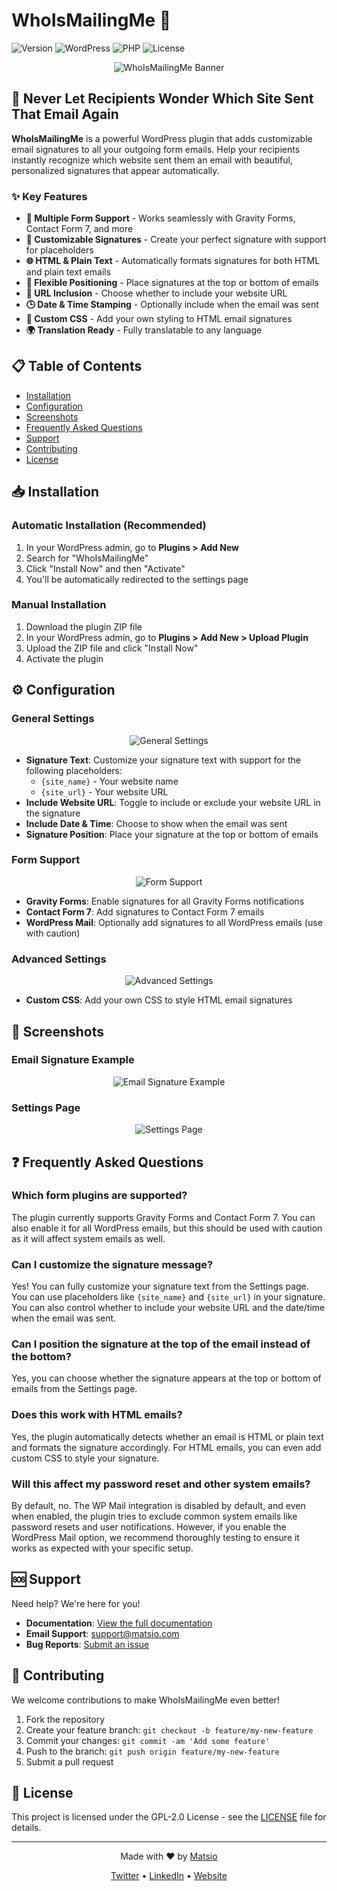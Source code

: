# WhoIsMailingMe 📧

![Version](https://img.shields.io/badge/Version-1.0.0-brightgreen)
![WordPress](https://img.shields.io/badge/WordPress-6.0+-blue)
![PHP](https://img.shields.io/badge/PHP-7.4+-purple)
![License](https://img.shields.io/badge/License-GPL--2.0-orange)

<p align="center">
  <img src="https://via.placeholder.com/800x200/45aaf2/ffffff?text=WhoIsMailingMe" alt="WhoIsMailingMe Banner">
</p>

## 🚀 Never Let Recipients Wonder Which Site Sent That Email Again

**WhoIsMailingMe** is a powerful WordPress plugin that adds customizable email signatures to all your outgoing form emails. Help your recipients instantly recognize which website sent them an email with beautiful, personalized signatures that appear automatically.

### ✨ Key Features

- **🎯 Multiple Form Support** - Works seamlessly with Gravity Forms, Contact Form 7, and more
- **📝 Customizable Signatures** - Create your perfect signature with support for placeholders
- **🌐 HTML & Plain Text** - Automatically formats signatures for both HTML and plain text emails
- **📍 Flexible Positioning** - Place signatures at the top or bottom of emails
- **🔗 URL Inclusion** - Choose whether to include your website URL
- **🕒 Date & Time Stamping** - Optionally include when the email was sent
- **🎨 Custom CSS** - Add your own styling to HTML email signatures
- **🌍 Translation Ready** - Fully translatable to any language

## 📋 Table of Contents

- [Installation](#-installation)
- [Configuration](#-configuration)
- [Screenshots](#-screenshots)
- [Frequently Asked Questions](#-frequently-asked-questions)
- [Support](#-support)
- [Contributing](#-contributing)
- [License](#-license)

## 📥 Installation

### Automatic Installation (Recommended)
1. In your WordPress admin, go to **Plugins > Add New**
2. Search for "WhoIsMailingMe"
3. Click "Install Now" and then "Activate"
4. You'll be automatically redirected to the settings page

### Manual Installation
1. Download the plugin ZIP file
2. In your WordPress admin, go to **Plugins > Add New > Upload Plugin**
3. Upload the ZIP file and click "Install Now"
4. Activate the plugin

## ⚙️ Configuration

### General Settings
<p align="center">
  <img src="https://via.placeholder.com/600x350/ffffff/45aaf2?text=General+Settings+Screenshot" alt="General Settings">
</p>

- **Signature Text**: Customize your signature text with support for the following placeholders:
  - `{site_name}` - Your website name
  - `{site_url}` - Your website URL
- **Include Website URL**: Toggle to include or exclude your website URL in the signature
- **Include Date & Time**: Choose to show when the email was sent
- **Signature Position**: Place your signature at the top or bottom of emails

### Form Support
<p align="center">
  <img src="https://via.placeholder.com/600x350/ffffff/45aaf2?text=Form+Support+Screenshot" alt="Form Support">
</p>

- **Gravity Forms**: Enable signatures for all Gravity Forms notifications
- **Contact Form 7**: Add signatures to Contact Form 7 emails
- **WordPress Mail**: Optionally add signatures to all WordPress emails (use with caution)

### Advanced Settings
<p align="center">
  <img src="https://via.placeholder.com/600x350/ffffff/45aaf2?text=Advanced+Settings+Screenshot" alt="Advanced Settings">
</p>

- **Custom CSS**: Add your own CSS to style HTML email signatures

## 📸 Screenshots

### Email Signature Example
<p align="center">
  <img src="https://via.placeholder.com/600x350/ffffff/45aaf2?text=Email+Signature+Example" alt="Email Signature Example">
</p>

### Settings Page
<p align="center">
  <img src="https://via.placeholder.com/600x350/ffffff/45aaf2?text=Settings+Page" alt="Settings Page">
</p>

## ❓ Frequently Asked Questions

### Which form plugins are supported?
The plugin currently supports Gravity Forms and Contact Form 7. You can also enable it for all WordPress emails, but this should be used with caution as it will affect system emails as well.

### Can I customize the signature message?
Yes! You can fully customize your signature text from the Settings page. You can use placeholders like `{site_name}` and `{site_url}` in your signature. You can also control whether to include your website URL and the date/time when the email was sent.

### Can I position the signature at the top of the email instead of the bottom?
Yes, you can choose whether the signature appears at the top or bottom of emails from the Settings page.

### Does this work with HTML emails?
Yes, the plugin automatically detects whether an email is HTML or plain text and formats the signature accordingly. For HTML emails, you can even add custom CSS to style your signature.

### Will this affect my password reset and other system emails?
By default, no. The WP Mail integration is disabled by default, and even when enabled, the plugin tries to exclude common system emails like password resets and user notifications. However, if you enable the WordPress Mail option, we recommend thoroughly testing to ensure it works as expected with your specific setup.

## 🆘 Support

Need help? We're here for you!

- **Documentation**: [View the full documentation](https://example.com/docs)
- **Email Support**: [support@matsio.com](mailto:support@matsio.com)
- **Bug Reports**: [Submit an issue](https://github.com/yourusername/whoismailingme/issues)

## 🤝 Contributing

We welcome contributions to make WhoIsMailingMe even better!

1. Fork the repository
2. Create your feature branch: `git checkout -b feature/my-new-feature`
3. Commit your changes: `git commit -am 'Add some feature'`
4. Push to the branch: `git push origin feature/my-new-feature`
5. Submit a pull request

## 📄 License

This project is licensed under the GPL-2.0 License - see the [LICENSE](LICENSE) file for details.

---

<p align="center">
  Made with ❤️ by <a href="https://matsio.com">Matsio</a>
</p>

<p align="center">
  <a href="https://twitter.com/matsiodev">Twitter</a> •
  <a href="https://linkedin.com/in/matsio">LinkedIn</a> •
  <a href="https://matsio.com">Website</a>
</p>
